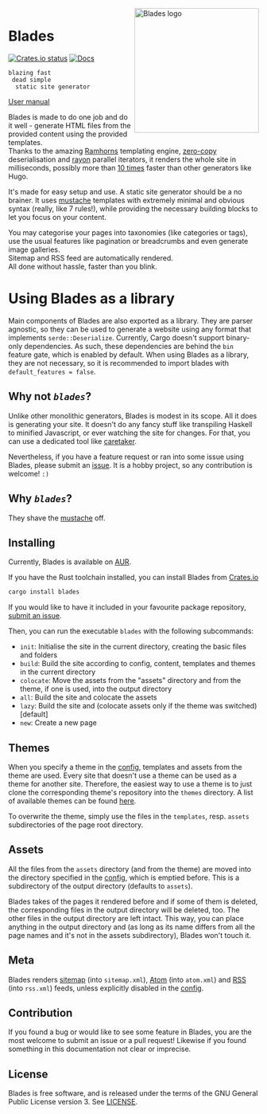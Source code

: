 <img src="https://raw.githubusercontent.com/grego/blades/master/logo.svg?sanitize=true" alt="Blades logo" width="250" align="right">

# Blades

[![Crates.io status](https://badgen.net/crates/v/blades)](https://crates.io/crates/blades)
[![Docs](https://docs.rs/blades/badge.svg)](https://docs.rs/blades)

```
blazing fast
 dead simple
  static site generator
```

[User manual](http://www.getblades.org)

Blades is made to do one job and do it well - generate HTML files from the provided
content using the provided templates.  
Thanks to the amazing [Ramhorns](https://github.com/maciejhirsz/ramhorns) templating engine,
[zero-copy](https://serde.rs/lifetimes.html#borrowing-data-in-a-derived-impl) deserialisation
and [rayon](https://github.com/rayon-rs/rayon) parallel iterators, it renders the whole site in
milliseconds, possibly more than [10 times](https://github.com/grego/ssg-bench) faster than other generators like Hugo.

It's made for easy setup and use. A static site generator should be a no brainer.
It uses [mustache](https://mustache.github.io/mustache.5.html) templates with extremely minimal
and obvious syntax (really, like 7 rules!), while providing the necessary building blocks
to let you focus on your content.

You may categorise your pages into taxonomies (like categories or tags), use the usual features
like pagination or breadcrumbs and even generate image galleries.  
Sitemap and RSS feed are automatically rendered.  
All done without hassle, faster than you blink.

# Using Blades as a library
Main components of Blades are also exported as a library. They are parser agnostic, so they can be used
to generate a website using any format that implements `serde::Deserialize`.
Currently, Cargo doesn't support binary-only dependencies. As such, these dependencies are behind
the `bin` feature gate, which is enabled by default. When using Blades as a library, they are not
necessary, so it is recommended to import blades with `default_features = false`.

## Why not _`blades`_?
Unlike other monolithic generators, Blades is modest in its scope. All it does is generating your site.
It doesn't do any fancy stuff like transpiling Haskell to minified Javascript, or ever
watching the site for changes. For that, you can use a dedicated tool like
[caretaker](https://github.com/grego/caretaker).

Nevertheless, if you have a feature request or ran into some issue using Blades, please submit an
[issue](https://github.com/grego/blades). It is a hobby project, so any contribution
is welcome! `:)`

## Why _`blades`_?
They shave the [mustache](https://mustache.github.io/mustache.5.html) off.

## Installing
Currently, Blades is available on [AUR](https://aur.archlinux.org/packages/blades-bin/).

If you have the Rust toolchain installed, you can install Blades from [Crates.io](https://crates.io/crates/blades)
``` bash
cargo install blades
```
If you would like to have it included in your favourite package repository, [submit an issue](https://github.com/grego/blades).

Then, you can run the executable `blades` with the following subcommands:
* `init`: Initialise the site in the current directory, creating the basic files and folders
* `build`: Build the site according to config, content, templates and themes in the current directory
* `colocate`: Move the assets from the "assets" directory and from the theme, if one is used, into the output directory
* `all`: Build the site and colocate the assets
* `lazy`: Build the site and (colocate assets only if the theme was switched) [default]
* `new`: Create a new page

## Themes
When you specify a theme in the [config](https://www.getblades.org/config.html), templates and assets from the theme are used.
Every site that doesn't use a theme can be used as a theme for another site.
Therefore, the easiest way to use a theme is to just clone the corresponding theme's repository
into the `themes` directory. A list of available themes can be found [here](https://www.getblades.org/themes/).

To overwrite the theme, simply use the files in the `templates`, resp. `assets` subdirectories of the
page root directory.

## Assets
All the files from the `assets` directory (and from the theme) are moved into the directory
specified in the [config](https://www.getblades.org/config.html), which is emptied before. This is a subdirectory of the
output directory (defaults to `assets`).

Blades takes of the pages it rendered before and if some of them is deleted, the corresponding
files in the output directory will be deleted, too. The other files in the output directory
are left intact. This way, you can place anything in the output directory and (as long as its name
differs from all the page names and it's not in the assets subdirectory), Blades won't touch it.

## Meta
Blades renders [sitemap](https://www.sitemaps.org) (into `sitemap.xml`), [Atom](https://en.wikipedia.org/wiki/Atom_(Web_standard)) (into `atom.xml`)
and [RSS](https://en.wikipedia.org/wiki/RSS) (into `rss.xml`) feeds, unless explicitly disabled in the [config](https://www.getblades.org/config.html).

## Contribution
If you found a bug or would like to see some feature in Blades, you are the most welcome to submit an issue
or a pull request! Likewise if you found something in this documentation not clear or imprecise.

## License

Blades is free software, and is released under the terms of the GNU General Public
License version 3. See [LICENSE](LICENSE).
